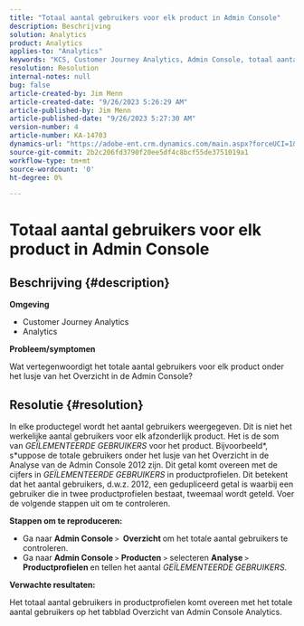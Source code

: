 ```yaml
---
title: "Totaal aantal gebruikers voor elk product in Admin Console"
description: Beschrijving
solution: Analytics
product: Analytics
applies-to: "Analytics"
keywords: "KCS, Customer Journey Analytics, Admin Console, totaal aantal gebruikers, product, Adobe Analytics"
resolution: Resolution
internal-notes: null
bug: false
article-created-by: Jim Menn
article-created-date: "9/26/2023 5:26:29 AM"
article-published-by: Jim Menn
article-published-date: "9/26/2023 5:27:30 AM"
version-number: 4
article-number: KA-14703
dynamics-url: "https://adobe-ent.crm.dynamics.com/main.aspx?forceUCI=1&pagetype=entityrecord&etn=knowledgearticle&id=e8578c3b-2d5c-ee11-be6f-6045bd006268"
source-git-commit: 2b2c206fd3790f20ee5df4c8bcf55de3751019a1
workflow-type: tm+mt
source-wordcount: '0'
ht-degree: 0%

---
```


# Totaal aantal gebruikers voor elk product in Admin Console

## Beschrijving {#description}


<b>Omgeving</b>

- Customer Journey Analytics
- Analytics




<b>Probleem/symptomen</b>

Wat vertegenwoordigt het totale aantal gebruikers voor elk product onder het lusje van het Overzicht in de Admin Console?




## Resolutie {#resolution}


In elke productegel wordt het aantal gebruikers weergegeven. Dit is niet het werkelijke aantal gebruikers voor elk afzonderlijk product. Het is de som van *GEÏLEMENTEERDE GEBRUIKERS* voor het product. Bijvoorbeeld*, s*uppose de totale gebruikers onder het lusje van het Overzicht in de Analyse van de Admin Console 2012 zijn. Dit getal komt overeen met de cijfers in *GEÏLEMENTEERDE GEBRUIKERS* in productprofielen. Dit betekent dat het aantal gebruikers, d.w.z. 2012, een gedupliceerd getal is waarbij een gebruiker die in twee productprofielen bestaat, tweemaal wordt geteld. Voer de volgende stappen uit om te controleren.

<b>Stappen om te reproduceren:</b>

- Ga naar <b>Admin Console </b>`>` <b> Overzicht </b>om het totale aantal gebruikers te controleren.
- Ga naar <b>Admin Console </b>`>`  <b>Producten</b> `>`  selecteren <b>Analyse </b>`>`  <b>Productprofielen </b>en tellen het aantal *GEÏLEMENTEERDE GEBRUIKERS*.




<b>Verwachte resultaten:</b>

Het totaal aantal gebruikers in productprofielen komt overeen met het totale aantal gebruikers op het tabblad Overzicht van Admin Console Analytics.

